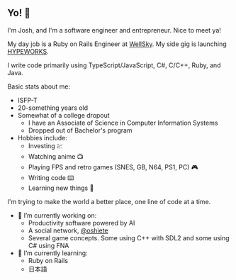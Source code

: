 ## Yo! 👋

I'm Josh, and I'm a software engineer and entrepreneur. Nice to meet ya!

My day job is a Ruby on Rails Engineer at [WellSky](https://github.com/mediwareinc). My side gig is launching [HYPEWORKS](https://github.com/HYPEWORKS).

I write code primarily using TypeScript/JavaScript, C#, C/C++, Ruby, and Java.

Basic stats about me:

 - ISFP-T
 - 20-something years old
 - Somewhat of a college dropout
   * I have an Associate of Science in Computer Information Systems
   * Dropped out of Bachelor's program
 - Hobbies include:
   * Investing 💹
   * Watching anime 📺
   * Playing FPS and retro games (SNES, GB, N64, PS1, PC) 🎮
   * Writing code ⌨️
   * Learning new things 🧠

I'm trying to make the world a better place, one line of code at a time.

- 🔭 I’m currently working on:
  * Productivity software powered by AI
  * A social network, [@oshiete](https://github.com/oshiete)
  * Several game concepts. Some using C++ with SDL2 and some using C# using FNA
- 🌱 I’m currently learning:
  * Ruby on Rails
  * 日本語

<!--
**YoCodingJosh/YoCodingJosh** is a ✨ _special_ ✨ repository because its `README.md` (this file) appears on your GitHub profile.

Here are some ideas to get you started:

- 🔭 I’m currently working on ...
- 🌱 I’m currently learning ...
- 👯 I’m looking to collaborate on ...
- 🤔 I’m looking for help with ...
- 💬 Ask me about ...
- 📫 How to reach me: ...
- 😄 Pronouns: ...
- ⚡ Fun fact: ...
-->
